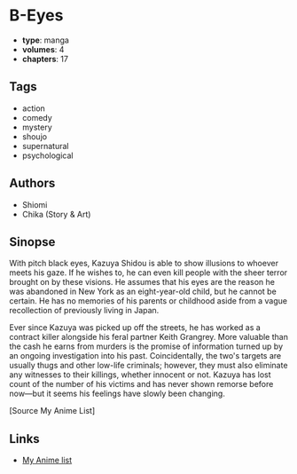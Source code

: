 # B-Eyes

-   **type**: manga
-   **volumes**: 4
-   **chapters**: 17

## Tags

-   action
-   comedy
-   mystery
-   shoujo
-   supernatural
-   psychological

## Authors

-   Shiomi
-   Chika (Story & Art)

## Sinopse

With pitch black eyes, Kazuya Shidou is able to show illusions to whoever meets his gaze. If he wishes to, he can even kill people with the sheer terror brought on by these visions. He assumes that his eyes are the reason he was abandoned in New York as an eight-year-old child, but he cannot be certain. He has no memories of his parents or childhood aside from a vague recollection of previously living in Japan.

Ever since Kazuya was picked up off the streets, he has worked as a contract killer alongside his feral partner Keith Grangrey. More valuable than the cash he earns from murders is the promise of information turned up by an ongoing investigation into his past. Coincidentally, the two's targets are usually thugs and other low-life criminals; however, they must also eliminate any witnesses to their killings, whether innocent or not. Kazuya has lost count of the number of his victims and has never shown remorse before now—but it seems his feelings have slowly been changing.

[Source My Anime List]

## Links

-   [My Anime list](https://myanimelist.net/manga/7071/B-Eyes)
